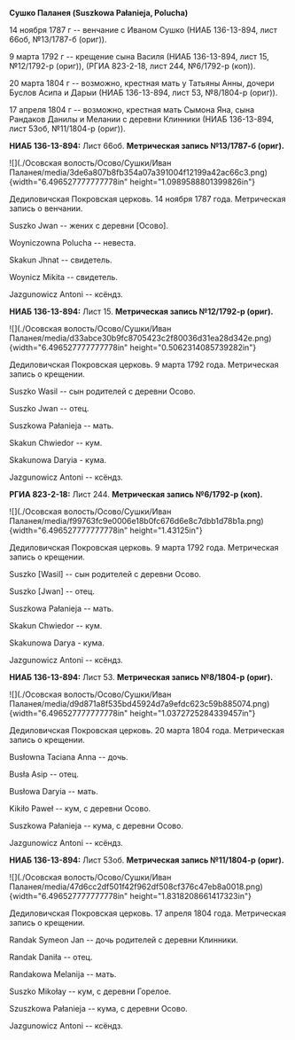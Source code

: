 **Сушко Паланея (Suszkowa Pałanieja, Polucha)**

14 ноября 1787 г -- венчание с Иваном Сушко (НИАБ 136-13-894, лист 66об,
№13/1787-б (ориг)).

9 марта 1792 г -- крещение сына Василя (НИАБ 136-13-894, лист 15,
№12/1792-р (ориг)), (РГИА 823-2-18, лист 244, №6/1792-р (коп)).

20 марта 1804 г -- возможно, крестная мать у Татьяны Анны, дочери Буслов
Асипа и Дарыи (НИАБ 136-13-894, лист 53, №8/1804-р (ориг)).

17 апреля 1804 г -- возможно, крестная мать Сымона Яна, сына Рандаков
Данилы и Мелании с деревни Клинники (НИАБ 136-13-894, лист 53об,
№11/1804-р (ориг)).

**НИАБ 136-13-894:** Лист 66об. **Метрическая запись №13/1787-б
(ориг).**

![](./Осовская волость/Осово/Сушки/Иван Паланея/media/3de6a807b8fb354a07a391004f12199a42ac66c3.png){width="6.496527777777778in"
height="1.0989588801399826in"}

Дедиловичская Покровская церковь. 14 ноября 1787 года. Метрическая
запись о венчании.

Suszko Jwan -- жених с деревни \[Осово\].

Woyniczowna Polucha -- невеста.

Skakun Jhnat -- свидетель.

Woynicz Mikita -- свидетель.

Jazgunowicz Antoni -- ксёндз.

**НИАБ 136-13-894:** Лист 15. **Метрическая запись №12/1792-р (ориг).**

![](./Осовская волость/Осово/Сушки/Иван Паланея/media/d33abce30b9fc8705423c2f80036d31ea28d342e.png){width="6.496527777777778in"
height="0.5062314085739282in"}

Дедиловичская Покровская церковь. 9 марта 1792 года. Метрическая запись
о крещении.

Suszko Wasil -- сын родителей с деревни Осовo.

Suszko Jwan -- отец.

Suszkowa Pałanieja -- мать.

Skakun Chwiedor -- кум.

Skakunowa Daryia - кума.

Jazgunowicz Antoni -- ксёндз.

**РГИА 823-2-18:** Лист 244. **Метрическая запись №6/1792-р (коп).**

![](./Осовская волость/Осово/Сушки/Иван Паланея/media/f99763fc9e0006e18b0fc676d6e8c7dbb1d78b1a.png){width="6.496527777777778in"
height="1.43125in"}

Дедиловичская Покровская церковь. 9 марта 1792 года. Метрическая запись
о крещении.

Suszko \[Wasil\] -- сын родителей с деревни Осово.

Suszko \[Jwan\] -- отец.

Suszkowa Pałanieja -- мать.

Skakun Chwiedor -- кум.

Skakunowa Darya - кума.

Jazgunowicz Antoni -- ксёндз.

**НИАБ 136-13-894:** Лист 53. **Метрическая запись №8/1804-р (ориг).**

![](./Осовская волость/Осово/Сушки/Иван Паланея/media/d9d871a8f535bd45924d7a9efdc623c59b885074.png){width="6.496527777777778in"
height="1.0372725284339457in"}

Дедиловичская Покровская церковь. 20 марта 1804 года. Метрическая запись
о крещении.

Busłowna Taciana Anna -- дочь.

Busła Asip -- отец.

Busłowa Daryia -- мать.

Kikiło Paweł -- кум, с деревни Осовo.

Suszkowa Pałanieja -- кума, с деревни Осовo.

Jazgunowicz Antoni -- ксёндз.

**НИАБ 136-13-894:** Лист 53об. **Метрическая запись №11/1804-р
(ориг).**

![](./Осовская волость/Осово/Сушки/Иван Паланея/media/47d6cc2df501f42f962df508cf376c47eb8a0018.png){width="6.496527777777778in"
height="1.8318208661417323in"}

Дедиловичская Покровская церковь. 17 апреля 1804 года. Метрическая
запись о крещении.

Randak Symeon Jan -- дочь родителей с деревни Клинники.

Randak Daniła -- отец.

Randakowa Melanija -- мать.

Suszko Mikołay -- кум, с деревни Горелое.

Szuszkowa Pałanieja -- кума, с деревни Осовo.

Jazgunowicz Antoni -- ксёндз.
